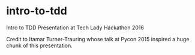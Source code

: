 # intro-to-tdd
Intro to TDD Presentation at Tech Lady Hackathon 2016

Credit to Itamar Turner-Trauring whose talk at Pycon 2015 inspired a huge chunk of this presentation.
